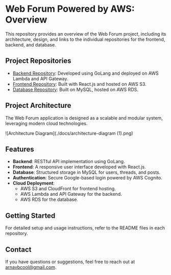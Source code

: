 # Web Forum Powered by AWS: Overview

This repository provides an overview of the Web Forum project, including its architecture, design, and links to the individual repositories for the frontend, backend, and database.

## Project Repositories
- [Backend Repository](https://github.com/arnavbajpai/Web-Forum-powered-by-AWS-Backend-REST-API): Developed using GoLang and deployed on AWS Lambda and API Gateway.
- [Frontend Repository](https://github.com/arnavbajpai/Web-Forum-powered-by-AWS-Frontend): Built with React.js and hosted on AWS S3.
- [Database Repository](https://github.com/arnavbajpai/Web-Forum-powered-by-AWS-Backend-REST-API): Built on MySQL, hosted on AWS RDS.

## Project Architecture
The Web Forum application is designed as a scalable and modular system, leveraging modern cloud technologies.

![Architecture Diagram](./docs/architecture-diagram (1).png)

## Features
- **Backend**: RESTful API implementation using GoLang.
- **Frontend**: A responsive user interface developed with React.js.
- **Database**: Structured storage in MySQL for users, threads, and posts.
- **Authentication**: Secure Google-based login powered by AWS Cognito.
- **Cloud Deployment**:
  - AWS S3 and CloudFront for frontend hosting.
  - AWS Lambda and API Gateway for the backend.
  - AWS RDS for the database.

## Getting Started
For detailed setup and usage instructions, refer to the README files in each repository.

## Contact
If you have questions or suggestions, feel free to reach out at [arnavbcool@gmail.com](mailto:arnavbcool@gmail.com).

